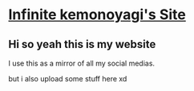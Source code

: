 # [Infinite kemonoyagi's Site](https://infinite-kemonoyagi.github.io/)

## Hi so yeah this is my website

I use this as a mirror of all my social medias.

but i also upload some stuff here xd
